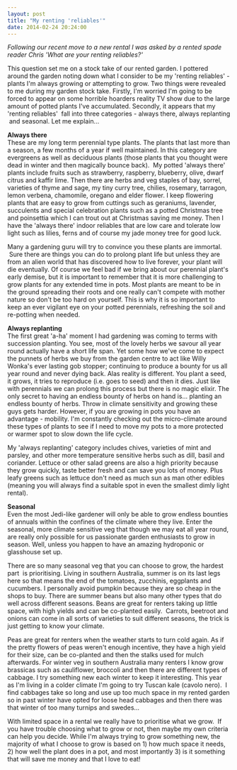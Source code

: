 ```yaml
---
layout: post
title: "My renting 'reliables'"
date: 2014-02-24 20:24:00
---
```


*Following our recent move to a new rental I was asked by a rented spade reader Chris 'What are your renting reliables?'*

This question set me on a stock take of our rented garden. I pottered around the garden noting down what I consider to be my 'renting reliables' - plants I'm always growing or attempting to grow. Two things were revealed to me during my garden stock take. Firstly, I'm worried I'm going to be forced to appear on some horrible hoarders reality TV show due to the large amount of potted plants I've accumulated. Secondly, it appears that my 'renting reliables'  fall into three categories - always there, always replanting  and seasonal. Let me explain...

<span><b>Always there</b></span>  
These are my long term perennial type plants. The plants that last more than a season, a few months of a year if well maintained. In this category are evergreens as well as deciduous plants (those plants that you thought were dead in winter and then magically bounce back).  My potted 'always there' plants include fruits such as strawberry, raspberry, blueberry, olive, dwarf citrus and kaffir lime. Then there are herbs and veg staples of bay, sorrel, varieties of thyme and sage, my tiny curry tree, chilies, rosemary, tarragon, lemon verbena, chamomile, oregano and elder flower. I keep flowering plants that are easy to grow from cuttings such as geraniums, lavender, succulents and special celebration plants such as a potted Christmas tree and poinsettia which I can trout out at Christmas saving me money. Then I have the 'always there' indoor reliables that are low care and tolerate low light such as lilies, ferns and of course my jade money tree for good luck.

Many a gardening guru will try to convince you these plants are immortal.  Sure there are things you can do to prolong plant life but unless they are from an alien world that has discovered how to live forever, your plant will die eventually. Of course we feel bad if we bring about our perennial plant's early demise, but it is important to remember that it is more challenging to grow plants for any extended time in pots. Most plants are meant to be in the ground spreading their roots and one really can't compete with mother nature so don't be too hard on yourself. This is why it is so important to keep an ever vigilant eye on your potted perennials, refreshing the soil and re-potting when needed.

<span><b>Always replanting</b></span>  
The first great 'a-ha' moment I had gardening was coming to terms with succession planting. You see, most of the lovely herbs we savour all year round actually have a short life span. Yet some how we've come to expect the punnets of herbs we buy from the garden centre to act like Willy Wonka's ever lasting gob stopper; continuing to produce a bounty for us all year round and never dying back. Alas reality is different. You plant a seed, it grows, it tries to reproduce (i.e. goes to seed) and then it dies. Just like with perennials we can prolong this process but there is no magic elixir. The only secret to having an endless bounty of herbs on hand is... planting an endless bounty of herbs. Throw in climate sensitivity and growing these guys gets harder. However, if you are growing in pots you have an advantage - mobility. I'm constantly checking out the micro-climate around these types of plants to see if I need to move my pots to a more protected or warmer spot to slow down the life cycle.

My 'always replanting' category includes chives, varieties of mint and parsley, and other more temperature sensitive herbs such as dill, basil and coriander. Lettuce or other salad greens are also a high priority because they grow quickly, taste better fresh and can save you lots of money. Plus leafy greens such as lettuce don't need as much sun as man other edibles (meaning you will always find a suitable spot in even the smallest dimly light rental).

<span><b>Seasonal</b></span>  
Even the most Jedi-like gardener will only be able to grow endless bounties of annuals within the confines of the climate where they live. Enter the seasonal, more climate sensitive veg that though we may eat all year round, are really only possible for us passionate garden enthusiasts to grow in season. Well, unless you happen to have an amazing hydroponic or glasshouse set up.

There are so many seasonal veg that you can choose to grow, the hardest part  is prioritising. Living in southern Australia, summer is on its last legs here so that means the end of the tomatoes, zucchinis, eggplants and cucumbers. I personally avoid pumpkin because they are so cheap in the shops to buy. There are summer beans but also many other types that do well across different seasons. Beans are great for renters taking up little space, with high yields and can be co-planted easily.  Carrots, beetroot and onions can come in all sorts of varieties to suit different seasons, the trick is just getting to know your climate.

Peas are great for renters when the weather starts to turn cold again. As if the pretty flowers of peas weren't enough incentive, they have a high yield for their size, can be co-planted and then the stalks used for mulch afterwards. For winter veg in southern Australia many renters I know grow brassicas such as cauliflower, broccoli and then there are different types of cabbage. I try something new each winter to keep it interesting. This year as I'm living in a colder climate I'm going to try Tuscan kale (cavolo nero).  I find cabbages take so long and use up too much space in my rented garden so in past winter have opted for loose head cabbages and then there was that winter of too many turnips and swedes...

With limited space in a rental we really have to prioritise what we grow.  If you have trouble choosing what to grow or not, then maybe my own criteria can help you decide. While I'm always trying to grow something new, the majority of what I choose to grow is based on 1) how much space it needs, 2) how well the plant does in a pot, and most importantly 3) is it something that will save me money and that I love to eat!